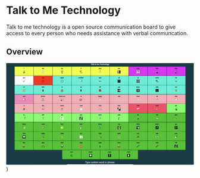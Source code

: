 # Talk to Me Technology

Talk to me technology is a open source communication board to give access to every person who needs assistance with verbal communcation.  

## Overview

![Overview](docs/images/screen_overview.png))





